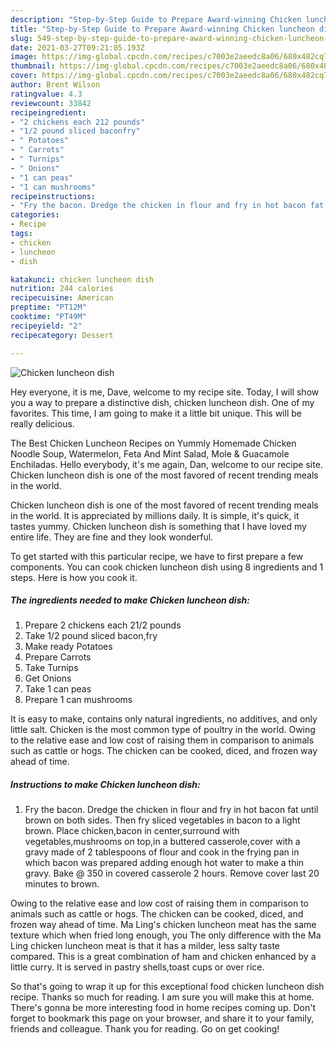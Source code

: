 ```yaml
---
description: "Step-by-Step Guide to Prepare Award-winning Chicken luncheon dish"
title: "Step-by-Step Guide to Prepare Award-winning Chicken luncheon dish"
slug: 549-step-by-step-guide-to-prepare-award-winning-chicken-luncheon-dish
date: 2021-03-27T09:21:05.193Z
image: https://img-global.cpcdn.com/recipes/c7003e2aeedc8a06/680x482cq70/chicken-luncheon-dish-recipe-main-photo.jpg
thumbnail: https://img-global.cpcdn.com/recipes/c7003e2aeedc8a06/680x482cq70/chicken-luncheon-dish-recipe-main-photo.jpg
cover: https://img-global.cpcdn.com/recipes/c7003e2aeedc8a06/680x482cq70/chicken-luncheon-dish-recipe-main-photo.jpg
author: Brent Wilson
ratingvalue: 4.3
reviewcount: 33842
recipeingredient:
- "2 chickens each 212 pounds"
- "1/2 pound sliced baconfry"
- " Potatoes"
- " Carrots"
- " Turnips"
- " Onions"
- "1 can peas"
- "1 can mushrooms"
recipeinstructions:
- "Fry the bacon. Dredge the chicken in flour and fry in hot bacon fat until brown on both sides. Then fry sliced vegetables in bacon to a light brown. Place chicken,bacon in center,surround with vegetables,mushrooms on top,in a buttered casserole,cover with a gravy made of 2 tablespoons of flour and cook in the frying pan in which bacon was prepared adding enough hot water to make a thin gravy. Bake @ 350 in covered casserole 2 hours. Remove cover last 20 minutes to brown."
categories:
- Recipe
tags:
- chicken
- luncheon
- dish

katakunci: chicken luncheon dish 
nutrition: 244 calories
recipecuisine: American
preptime: "PT12M"
cooktime: "PT49M"
recipeyield: "2"
recipecategory: Dessert

---
```



![Chicken luncheon dish](https://img-global.cpcdn.com/recipes/c7003e2aeedc8a06/680x482cq70/chicken-luncheon-dish-recipe-main-photo.jpg)

Hey everyone, it is me, Dave, welcome to my recipe site. Today, I will show you a way to prepare a distinctive dish, chicken luncheon dish. One of my favorites. This time, I am going to make it a little bit unique. This will be really delicious.

The Best Chicken Luncheon Recipes on Yummly Homemade Chicken Noodle Soup, Watermelon, Feta And Mint Salad, Mole &amp; Guacamole Enchiladas. Hello everybody, it&#39;s me again, Dan, welcome to our recipe site. Chicken luncheon dish is one of the most favored of recent trending meals in the world.

Chicken luncheon dish is one of the most favored of recent trending meals in the world. It is appreciated by millions daily. It is simple, it's quick, it tastes yummy. Chicken luncheon dish is something that I have loved my entire life. They are fine and they look wonderful.


To get started with this particular recipe, we have to first prepare a few components. You can cook chicken luncheon dish using 8 ingredients and 1 steps. Here is how you cook it.

<!--inarticleads1-->

##### The ingredients needed to make Chicken luncheon dish:

1. Prepare 2 chickens each 21/2 pounds
1. Take 1/2 pound sliced bacon,fry
1. Make ready  Potatoes
1. Prepare  Carrots
1. Take  Turnips
1. Get  Onions
1. Take 1 can peas
1. Prepare 1 can mushrooms


It is easy to make, contains only natural ingredients, no additives, and only little salt. Chicken is the most common type of poultry in the world. Owing to the relative ease and low cost of raising them in comparison to animals such as cattle or hogs. The chicken can be cooked, diced, and frozen way ahead of time. 

<!--inarticleads2-->

##### Instructions to make Chicken luncheon dish:

1. Fry the bacon. Dredge the chicken in flour and fry in hot bacon fat until brown on both sides. Then fry sliced vegetables in bacon to a light brown. Place chicken,bacon in center,surround with vegetables,mushrooms on top,in a buttered casserole,cover with a gravy made of 2 tablespoons of flour and cook in the frying pan in which bacon was prepared adding enough hot water to make a thin gravy. Bake @ 350 in covered casserole 2 hours. Remove cover last 20 minutes to brown.


Owing to the relative ease and low cost of raising them in comparison to animals such as cattle or hogs. The chicken can be cooked, diced, and frozen way ahead of time. Ma Ling&#39;s chicken luncheon meat has the same texture which when fried long enough, you The only difference with the Ma Ling chicken luncheon meat is that it has a milder, less salty taste compared. This is a great combination of ham and chicken enhanced by a little curry. It is served in pastry shells,toast cups or over rice. 

So that's going to wrap it up for this exceptional food chicken luncheon dish recipe. Thanks so much for reading. I am sure you will make this at home. There's gonna be more interesting food in home recipes coming up. Don't forget to bookmark this page on your browser, and share it to your family, friends and colleague. Thank you for reading. Go on get cooking!
